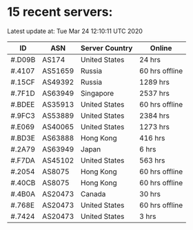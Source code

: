 # 15 recent servers:

Latest update at: Tue Mar 24 12:10:11 UTC 2020

| ID | ASN | Server Country | Online |
| -- | --- | -------------- | ------ |
| #.D09B | AS174 | United States | 24 hrs |
| #.4107 | AS51659 | Russia | 60 hrs offline |
| #.15CF | AS49392 | Russia | 1289 hrs |
| #.7F1D | AS63949 | Singapore | 2537 hrs |
| #.BDEE | AS35913 | United States | 60 hrs offline |
| #.9FC3 | AS53889 | United States | 2384 hrs |
| #.E069 | AS40065 | United States | 1273 hrs |
| #.BD3E | AS63888 | Hong Kong | 416 hrs |
| #.2A79 | AS63949 | Japan | 6 hrs |
| #.F7DA | AS45102 | United States | 563 hrs |
| #.2054 | AS8075 | Hong Kong | 60 hrs offline |
| #.40CB | AS8075 | Hong Kong | 60 hrs offline |
| #.4B0A | AS20473 | Canada | 30 hrs |
| #.768E | AS20473 | United States | 60 hrs offline |
| #.7424 | AS20473 | United States | 3 hrs |

